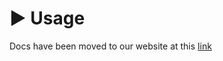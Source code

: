 # ▶️ Usage

Docs have been moved to our website at this [link](https://tomatophp.com/en/open-source/filament-settings-hub)
